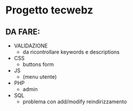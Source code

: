 # Progetto tecwebz
## DA FARE:
* VALIDAZIONE
  * da ricontrollare keywords e descriptions
* CSS
  * buttons form
* JS
  * (menu utente)
* PHP
  * admin
* SQL
  * problema con add/modify reindirizzamento